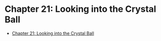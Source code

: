 # Chapter 21: Looking into the Crystal Ball

- [Chapter 21: Looking into the Crystal Ball](#chapter-21-looking-into-the-crystal-ball)

